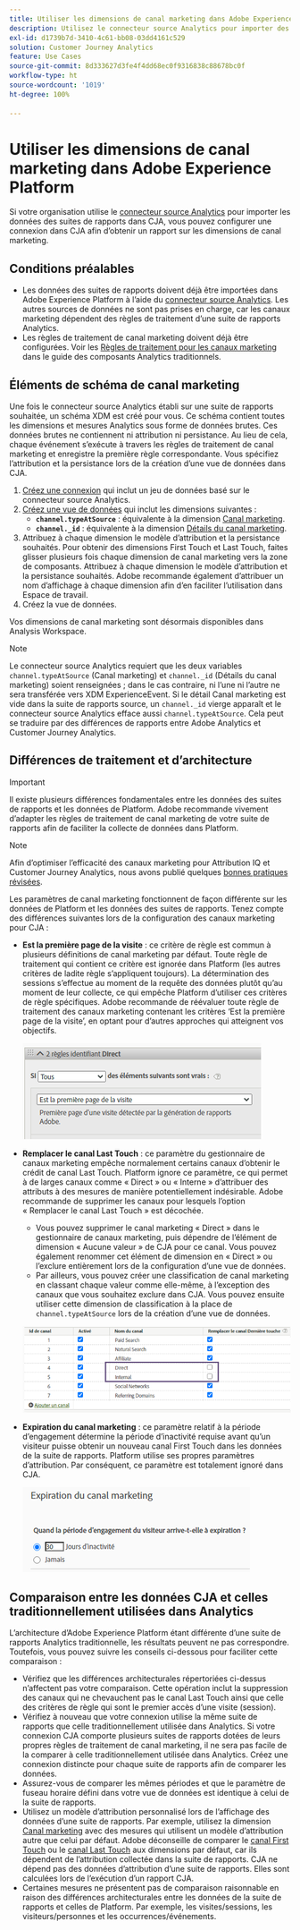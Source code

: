 ```yaml
---
title: Utiliser les dimensions de canal marketing dans Adobe Experience Platform
description: Utilisez le connecteur source Analytics pour importer des règles de traitement de canal marketing dans Adobe Experience Platform.
exl-id: d1739b7d-3410-4c61-bb08-03dd4161c529
solution: Customer Journey Analytics
feature: Use Cases
source-git-commit: 8d333627d3fe4f4dd68ec0f9316838c88678bc0f
workflow-type: ht
source-wordcount: '1019'
ht-degree: 100%

---
```


# Utiliser les dimensions de canal marketing dans Adobe Experience Platform

Si votre organisation utilise le [connecteur source Analytics](https://experienceleague.adobe.com/docs/experience-platform/sources/connectors/adobe-applications/analytics.html?lang=fr) pour importer les données des suites de rapports dans CJA, vous pouvez configurer une connexion dans CJA afin d’obtenir un rapport sur les dimensions de canal marketing.

## Conditions préalables

* Les données des suites de rapports doivent déjà être importées dans Adobe Experience Platform à l’aide du [connecteur source Analytics](https://experienceleague.adobe.com/docs/experience-platform/sources/connectors/adobe-applications/analytics.html?lang=fr). Les autres sources de données ne sont pas prises en charge, car les canaux marketing dépendent des règles de traitement d’une suite de rapports Analytics.
* Les règles de traitement de canal marketing doivent déjà être configurées. Voir les [Règles de traitement pour les canaux marketing](https://experienceleague.adobe.com/docs/analytics/components/marketing-channels/c-rules.html?lang=fr) dans le guide des composants Analytics traditionnels.

## Éléments de schéma de canal marketing

Une fois le connecteur source Analytics établi sur une suite de rapports souhaitée, un schéma XDM est créé pour vous. Ce schéma contient toutes les dimensions et mesures Analytics sous forme de données brutes. Ces données brutes ne contiennent ni attribution ni persistance. Au lieu de cela, chaque événement s’exécute à travers les règles de traitement de canal marketing et enregistre la première règle correspondante. Vous spécifiez l’attribution et la persistance lors de la création d’une vue de données dans CJA.

1. [Créez une connexion](/help/connections/create-connection.md) qui inclut un jeu de données basé sur le connecteur source Analytics.
2. [Créez une vue de données](/help/data-views/create-dataview.md) qui inclut les dimensions suivantes :
   * **`channel.typeAtSource`** : équivalente à la dimension [Canal marketing](https://experienceleague.adobe.com/docs/analytics/components/dimensions/marketing-channel.html?lang=fr).
   * **`channel._id`** : équivalente à la dimension [Détails du canal marketing](https://experienceleague.adobe.com/docs/analytics/components/dimensions/marketing-detail.html?lang=fr).
3. Attribuez à chaque dimension le modèle d’attribution et la persistance souhaités. Pour obtenir des dimensions First Touch et Last Touch, faites glisser plusieurs fois chaque dimension de canal marketing vers la zone de composants. Attribuez à chaque dimension le modèle d’attribution et la persistance souhaités. Adobe recommande également d’attribuer un nom d’affichage à chaque dimension afin d’en faciliter l’utilisation dans Espace de travail.
4. Créez la vue de données.

Vos dimensions de canal marketing sont désormais disponibles dans Analysis Workspace.

>[!NOTE]
>
> Le connecteur source Analytics requiert que les deux variables `channel.typeAtSource` (Canal marketing) et `channel._id` (Détails du canal marketing) soient renseignées ; dans le cas contraire, ni l’une ni l’autre ne sera transférée vers XDM ExperienceEvent. Si le détail Canal marketing est vide dans la suite de rapports source, un `channel._id` vierge apparaît et le connecteur source Analytics efface aussi `channel.typeAtSource`. Cela peut se traduire par des différences de rapports entre Adobe Analytics et Customer Journey Analytics.

## Différences de traitement et d’architecture

>[!IMPORTANT]
>
>Il existe plusieurs différences fondamentales entre les données des suites de rapports et les données de Platform. Adobe recommande vivement d’adapter les règles de traitement de canal marketing de votre suite de rapports afin de faciliter la collecte de données dans Platform.

>[!NOTE]
>
>Afin d’optimiser l’efficacité des canaux marketing pour Attribution IQ et Customer Journey Analytics, nous avons publié quelques [bonnes pratiques révisées](https://experienceleague.adobe.com/docs/analytics/components/marketing-channels/mchannel-best-practices.html?lang=fr).

Les paramètres de canal marketing fonctionnent de façon différente sur les données de Platform et les données des suites de rapports. Tenez compte des différences suivantes lors de la configuration des canaux marketing pour CJA :

* **Est la première page de la visite** : ce critère de règle est commun à plusieurs définitions de canal marketing par défaut. Toute règle de traitement qui contient ce critère est ignorée dans Platform (les autres critères de ladite règle s’appliquent toujours). La détermination des sessions s’effectue au moment de la requête des données plutôt qu’au moment de leur collecte, ce qui empêche Platform d’utiliser ces critères de règle spécifiques. Adobe recommande de réévaluer toute règle de traitement des canaux marketing contenant les critères ‘Est la première page de la visite’, en optant pour d’autres approches qui atteignent vos objectifs.

   ![Première page de la visite](assets/first-page-of-visit.png)

* **Remplacer le canal Last Touch** : ce paramètre du gestionnaire de canaux marketing empêche normalement certains canaux d’obtenir le crédit de canal Last Touch. Platform ignore ce paramètre, ce qui permet à de larges canaux comme « Direct » ou « Interne » d’attribuer des attributs à des mesures de manière potentiellement indésirable. Adobe recommande de supprimer les canaux pour lesquels l’option « Remplacer le canal Last Touch » est décochée.
   * Vous pouvez supprimer le canal marketing « Direct » dans le gestionnaire de canaux marketing, puis dépendre de l’élément de dimension « Aucune valeur » de CJA pour ce canal. Vous pouvez également renommer cet élément de dimension en « Direct » ou l’exclure entièrement lors de la configuration d’une vue de données.
   * Par ailleurs, vous pouvez créer une classification de canal marketing en classant chaque valeur comme elle-même, à l’exception des canaux que vous souhaitez exclure dans CJA. Vous pouvez ensuite utiliser cette dimension de classification à la place de `channel.typeAtSource` lors de la création d’une vue de données.

   ![Remplacer le canal Last Touch](assets/override-last-touch-channel.png)

* **Expiration du canal marketing** : ce paramètre relatif à la période d’engagement détermine la période d’inactivité requise avant qu’un visiteur puisse obtenir un nouveau canal First Touch dans les données de la suite de rapports. Platform utilise ses propres paramètres d’attribution. Par conséquent, ce paramètre est totalement ignoré dans CJA.

   ![Expiration du canal marketing](assets/marketing-channel-expiration.png)

## Comparaison entre les données CJA et celles traditionnellement utilisées dans Analytics

L’architecture d’Adobe Experience Platform étant différente d’une suite de rapports Analytics traditionnelle, les résultats peuvent ne pas correspondre. Toutefois, vous pouvez suivre les conseils ci-dessous pour faciliter cette comparaison :

* Vérifiez que les différences architecturales répertoriées ci-dessus n’affectent pas votre comparaison. Cette opération inclut la suppression des canaux qui ne chevauchent pas le canal Last Touch ainsi que celle des critères de règle qui sont le premier accès d’une visite (session).
* Vérifiez à nouveau que votre connexion utilise la même suite de rapports que celle traditionnellement utilisée dans Analytics. Si votre connexion CJA comporte plusieurs suites de rapports dotées de leurs propres règles de traitement de canal marketing, il ne sera pas facile de la comparer à celle traditionnellement utilisée dans Analytics. Créez une connexion distincte pour chaque suite de rapports afin de comparer les données.
* Assurez-vous de comparer les mêmes périodes et que le paramètre de fuseau horaire défini dans votre vue de données est identique à celui de la suite de rapports.
* Utilisez un modèle d’attribution personnalisé lors de l’affichage des données d’une suite de rapports. Par exemple, utilisez la dimension [Canal marketing](https://experienceleague.adobe.com/docs/analytics/components/dimensions/marketing-channel.html?lang=fr) avec des mesures qui utilisent un modèle d’attribution autre que celui par défaut. Adobe déconseille de comparer le [canal First Touch](https://experienceleague.adobe.com/docs/analytics/components/dimensions/first-touch-channel.html?lang=fr) ou le [canal Last Touch](https://experienceleague.adobe.com/docs/analytics/components/dimensions/last-touch-channel.html?lang=fr) aux dimensions par défaut, car ils dépendent de l’attribution collectée dans la suite de rapports. CJA ne dépend pas des données d’attribution d’une suite de rapports. Elles sont calculées lors de l’exécution d’un rapport CJA.
* Certaines mesures ne présentent pas de comparaison raisonnable en raison des différences architecturales entre les données de la suite de rapports et celles de Platform. Par exemple, les visites/sessions, les visiteurs/personnes et les occurrences/événements.
